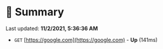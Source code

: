 # 📖 Summary
Last updated: **11/2/2021, 5:36:36 AM**

- `GET` [https://google.com](https://google.com) - **Up** (141ms)
